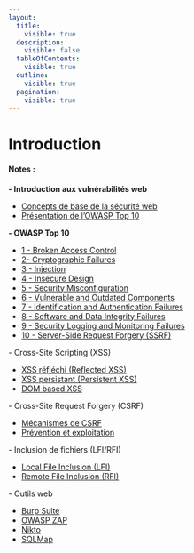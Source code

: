 ```yaml
---
layout:
  title:
    visible: true
  description:
    visible: false
  tableOfContents:
    visible: true
  outline:
    visible: true
  pagination:
    visible: true
---
```


# Introduction

#### Notes :

**- Introduction aux vulnérabilités web**

* [Concepts de base de la sécurité web](concepts-de-base-de-la-securite-web.md)
* [ Présentation de l’OWASP Top 10](presentation-de-lowasp-top-10.md)

**- OWASP Top 10**

* [1 - Broken Access Control](../owasp-top-10/1-broken-access-control.md)
* [2- Cryptographic Failures](../owasp-top-10/2-cryptographic-failures.md)
* [3 - Injection](../owasp-top-10/3-injection.md)
* [4 - Insecure Design](../owasp-top-10/4-insecure-design.md)
* [5  - Security Misconfiguration](../owasp-top-10/5-security-misconfiguration.md)
* [6  - Vulnerable and Outdated Components](../owasp-top-10/6-vulnerable-and-outdated-components.md)
* [7  - Identification and Authentication Failures](../owasp-top-10/7-identification-and-authentication-failures.md)
* [8 - Software and Data Integrity Failures](../owasp-top-10/8-software-and-data-integrity-failures.md)
* [9  - Security Logging and Monitoring Failures](../owasp-top-10/9-security-logging-and-monitoring-failures.md)
* [10 - Server-Side Request Forgery (SSRF)](../owasp-top-10/10-server-side-request-forgery-ssrf.md)

\- Cross-Site Scripting (XSS)

* [XSS réfléchi (Reflected XSS)](../../cross-site-scripting-xss/xss-reflechi-reflected-xss.md)
* [XSS persistant (Persistent XSS)](../../cross-site-scripting-xss/xss-persistant-persistent-xss.md)
* [DOM based XSS](../../cross-site-scripting-xss/dom-based-xss.md)

\- Cross-Site Request Forgery (CSRF)

* [Mécanismes de CSRF](../../cross-site-request-forgery-csrf/mecanismes-de-csrf.md)
* [Prévention et exploitation](../../cross-site-request-forgery-csrf/prevention-et-exploitation.md)

\- Inclusion de fichiers (LFI/RFI)

* [Local File Inclusion (LFI)](../../inclusion-de-fichiers-lfi-rfi/local-file-inclusion-lfi.md)
* [Remote File Inclusion (RFI)](../../inclusion-de-fichiers-lfi-rfi/remote-file-inclusion-rfi.md)

\- Outils web

* [Burp Suite](../../tools/burp-suite.md)
* [OWASP ZAP](../../tools/owasp-zap.md)
* [Nikto](../../tools/nikto.md)
* [SQLMap](../../tools/sqlmap.md)
